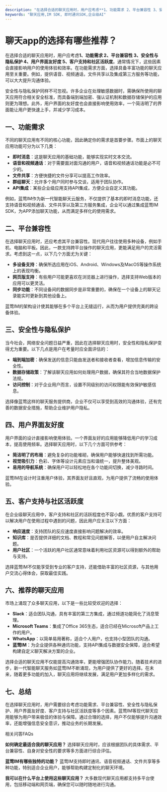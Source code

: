```yaml
---
description: "在选择合适的聊天应用时，用户应考虑**1、功能需求 2、平台兼容性 3、安全性与隐私保护 4、用户界面友好度 5、客户支持和社区活跃度**。通常情况下，这些因素会直接影响用户的使用体验和效率。在功能需求方面，选择具备丰富功能的聊天应用至关重要。例如，提供语音、视频通话，文件共享以及集成第三方服务等功能，可以大大提升沟通体验。"
keywords: "聊天应用,IM SDK, 即时通讯SDK,企业级AI"
---
```

# 聊天app的选择有哪些推荐？

在选择合适的聊天应用时，用户应考虑**1、功能需求 2、平台兼容性 3、安全性与隐私保护 4、用户界面友好度 5、客户支持和社区活跃度**。通常情况下，这些因素会直接影响用户的使用体验和效率。在功能需求方面，选择具备丰富功能的聊天应用至关重要。例如，提供语音、视频通话，文件共享以及集成第三方服务等功能，可以大大提升沟通体验。

安全性与隐私保护同样不可忽视。许多企业在处理敏感数据时，需确保所使用的聊天应用符合相关安全标准，而具备端到端加密、强认证机制和数据存储保护的应用则更为理想。此外，用户界面的友好度也会直接影响使用效率，一个简洁明了的界面能让用户更快速上手，并减少学习成本。

## 一、功能需求

不同的聊天应用有不同的核心功能，因此确定你的需求是首要步骤。市面上的聊天应用功能可分为以下几类：

- **即时消息**：这是聊天应用的基础功能，能够实现实时文本交流。
- **语音和视频通话**：对于需要面对面沟通的用户，语音和视频通话功能是必不可少的。
- **文件共享**：方便快捷的文件分享可以提高工作效率。
- **群组聊天**：允许多个用户同时参与交谈，适用于团队协作。
- **API集成**：某些企业级应用支持API集成，方便企业自定义其功能。

例如，蓝莺IM作为新一代智能聊天云服务，不仅提供了基本的即时消息功能，还支持语音和视频通话、文件共享以及第三方服务集成，企业可以通过集成蓝莺IM SDK，为APP添加聊天功能，从而满足多样化的使用需求。

## 二、平台兼容性

在选择聊天应用时，还应考虑其平台兼容性。现代用户往往使用多种设备，例如手机、电脑和平板。因此，一款支持跨平台操作的聊天应用，更能满足用户的灵活需求。考虑到这一点，以下几个方面尤为关键：

- **多设备支持**：确保所选应用在iOS、Android、Windows及MacOS等操作系统上的表现均衡。
- **网页版支持**：有些用户可能更喜欢在浏览器上进行操作，选择支持Web版本的应用可以更灵活。
- **同步功能**：不同设备间的数据同步是非常重要的，确保在一个设备上的聊天记录能实时更新到其他设备上。

蓝莺IM的架构设计使其能够在多个平台上无缝运行，从而为用户提供完美的跨设备体验。

## 三、安全性与隐私保护

当今社会，网络安全问题日益严重，因此在选择聊天应用时，安全性和隐私保护变得尤为重要。以下几点是用户在考量时应全面评估的：

- **端到端加密**：确保发送的信息只能由发送者和接收者查看，增加信息传输的安全性。
- **数据存储政策**：了解该聊天应用如何处理用户数据，确保其符合当地数据保护法规。
- **访问控制**：对于企业用户而言，设置不同级别的访问权限能有效保护敏感信息。

选择像蓝莺这样的聊天服务提供商，企业不仅可以享受到高效的沟通体验，还有完善的数据安全措施，帮助企业维护用户隐私。

## 四、用户界面友好度

用户界面的设计直接影响使用体验。一个界面友好的应用能够降低用户的学习成本，提高使用频率。选择聊天应用时，以下几个方面可供参考：

- **简洁明了的布局**：避免复杂的功能堆砌，确保用户能够快速找到所需功能。
- **视觉吸引力**：色彩、字体等设计元素应当和谐统一，提升整体美观。
- **易用的导航系统**：确保用户可以轻松地在各个功能间切换，减少寻路时间。

蓝莺IM在设计时注重用户体验，其界面友好且直观，为用户提供了流畅的使用体验。

## 五、客户支持与社区活跃度

在企业级聊天应用中，客户支持和社区的活跃程度也不容小觑。优质的客户支持可以解决用户在使用过程中遇到的问题，因此用户应关注以下方面：

- **响应速度**：支持团队的反应速度直接影响问题解决的效率。
- **知识库**：是否提供详细的文档、教程和常见问题解答，以便用户自主解决问题。
- **用户社区**：一个活跃的用户社区通常意味着利用社区资源可以得到额外的帮助与支持。

选择蓝莺IM不仅能享受到专业的客户支持，还能借助丰富的社区资源，与其他用户交流心得体会，获取最佳实践。

## 六、推荐的聊天应用

市场上涌现了众多聊天应用，以下是一些比较受欢迎的选择：

- **Slack**：适合团队沟通，具有丰富的第三方集成，通过频道功能简化了消息管理。
- **Microsoft Teams**：集成了Office 365生态，适合已经在Microsoft产品上工作的用户。
- **WhatsApp**：以简单易用著称，适合个人用户，也支持小型团队的沟通。
- **蓝莺IM**：为企业提供各种通讯功能，支持API集成与数据安全保障，适合希望构建自定义聊天解决方案的企业。

选择合适的聊天应用不仅能提高沟通效率，更能增强团队协作能力。随着技术的进步，新一代智能聊天服务如蓝莺IM不断涌现，为用户提供了更好的选择。在未来，随着更多功能的加入，聊天应用将继续发展，满足用户更加多样化的需求。

## 七、总结

在选择聊天应用时，用户需要综合考虑功能需求、平台兼容性、安全性与隐私保护、用户界面友好度、客户支持与社区活跃度等多个因素。蓝莺IM等现代聊天应用能够为用户带来极佳的体验与保障。通过合理的选择，用户不仅能够提升沟通效率，还能增强信息安全意识，推动业务的长期发展。

相关问答FAQs

**如何确定最适合我的聊天应用？**
选择聊天应用时，应该根据团队的具体需求、平台兼容性、自身对安全性的要求等多方面进行综合评估。

**蓝莺IM有哪些独特的功能？**
蓝莺IM支持即时通讯、语音视频通话、文件共享等多种功能，特别适合企业用户，能够帮助构建定制化的聊天环境。

**我可以在什么平台上使用这些聊天应用？**
大多数现代聊天应用都支持多平台使用，包括移动端和网页端，确保您可以随时随地进行沟通。
